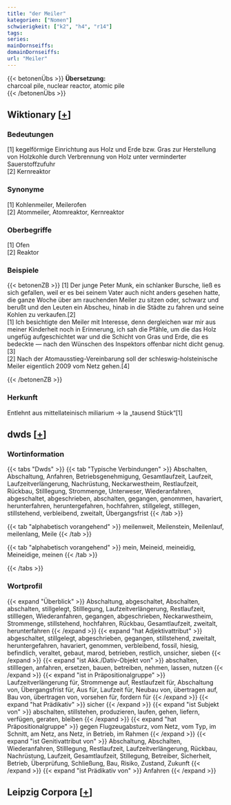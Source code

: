 ```yaml
---
title: "der Meiler"
kategorien: ["Nomen"]
schwierigkeit: ["k2", "h4", "r14"]
tags:
series:
mainDornseiffs:
domainDornseiffs:
url: "Meiler"
---
```


{{< betonenÜbs >}}
**Übersetzung:**  
charcoal pile, nuclear reactor, atomic pile  
{{< /betonenÜbs >}}

## Wiktionary [[+](https://de.wiktionary.org/wiki/Meiler)]

### Bedeutungen
[1] kegelförmige Einrichtung aus Holz und Erde bzw. Gras zur Herstellung von Holzkohle durch Verbrennung von Holz unter verminderter Sauerstoffzufuhr  
[2] Kernreaktor  

### Synonyme
[1] Kohlenmeiler, Meilerofen  
[2] Atommeiler, Atomreaktor, Kernreaktor  

### Oberbegriffe
[1] Ofen  
[2] Reaktor  

### Beispiele
{{< betonenZB >}}
[1] Der junge Peter Munk, ein schlanker Bursche, ließ es sich gefallen, weil er es bei seinem Vater auch nicht anders gesehen hatte, die ganze Woche über am rauchenden Meiler zu sitzen oder, schwarz und berußt und den Leuten ein Abscheu, hinab in die Städte zu fahren und seine Kohlen zu verkaufen.[2]  
[1] Ich besichtigte den Meiler mit Interesse, denn dergleichen war mir aus meiner Kinderheit noch in Erinnerung, ich sah die Pfähle, um die das Holz ungefüg aufgeschichtet war und die Schicht von Gras und Erde, die es bedeckte — nach den Wünschen des Inspektors offenbar nicht dicht genug.[3]  
[2] Nach der Atomausstieg-Vereinbarung soll der schleswig-holsteinische Meiler eigentlich 2009 vom Netz gehen.[4]  

{{< /betonenZB >}}
### Herkunft
Entlehnt aus mittellateinisch miliarium → la „tausend Stück“[1]  



## dwds [[+](https://www.dwds.de/wb/Meiler)]

### Wortinformation
{{< tabs "Dwds" >}}
{{< tab "Typische Verbindungen" >}}
Abschalten, Abschaltung, Anfahren, Betriebsgenehmigung, Gesamtlaufzeit, Laufzeit, Laufzeitverlängerung, Nachrüstung, Neckarwestheim, Restlaufzeit, Rückbau, Stilllegung, Strommenge, Unterweser, Wiederanfahren, abgeschaltet, abgeschrieben, abschalten, gegangen, genommen, havariert, herunterfahren, heruntergefahren, hochfahren, stillgelegt, stilllegen, stillstehend, verbleibend, zweitalt, Übergangsfrist
{{< /tab >}}

{{< tab "alphabetisch vorangehend" >}}
meilenweit, Meilenstein, Meilenlauf, meilenlang, Meile
{{< /tab >}}

{{< tab "alphabetisch vorangehend" >}}
mein, Meineid, meineidig, Meineidige, meinen
{{< /tab >}}

{{< /tabs >}}

### Wortprofil
{{< expand "Überblick" >}} Abschaltung, abgeschaltet, Abschalten, abschalten, stillgelegt, Stilllegung, Laufzeitverlängerung, Restlaufzeit, stilllegen, Wiederanfahren, gegangen, abgeschrieben, Neckarwestheim, Strommenge, stillstehend, hochfahren, Rückbau, Gesamtlaufzeit, zweitalt, herunterfahren {{< /expand >}}
{{< expand "hat Adjektivattribut" >}} abgeschaltet, stillgelegt, abgeschrieben, gegangen, stillstehend, zweitalt, heruntergefahren, havariert, genommen, verbleibend, fossil, hiesig, befindlich, veraltet, gebaut, marod, betrieben, restlich, unsicher, sieben {{< /expand >}}
{{< expand "ist Akk./Dativ-Objekt von" >}} abschalten, stilllegen, anfahren, ersetzen, bauen, betreiben, nehmen, lassen, nutzen {{< /expand >}}
{{< expand "ist in Präpositionalgruppe" >}} Laufzeitverlängerung für, Strommenge auf, Restlaufzeit für, Abschaltung von, Übergangsfrist für, Aus für, Laufzeit für, Neubau von, übertragen auf, Bau von, übertragen von, vorsehen für, fordern für {{< /expand >}}
{{< expand "hat Prädikativ" >}} sicher {{< /expand >}}
{{< expand "ist Subjekt von" >}} abschalten, stillstehen, produzieren, laufen, gehen, liefern, verfügen, geraten, bleiben {{< /expand >}}
{{< expand "hat Präpositionalgruppe" >}} gegen Flugzeugabsturz, vom Netz, vom Typ, im Schnitt, am Netz, ans Netz, in Betrieb, im Rahmen {{< /expand >}}
{{< expand "ist Genitivattribut von" >}} Abschaltung, Abschalten, Wiederanfahren, Stilllegung, Restlaufzeit, Laufzeitverlängerung, Rückbau, Nachrüstung, Laufzeit, Gesamtlaufzeit, Stillegung, Betreiber, Sicherheit, Betrieb, Überprüfung, Schließung, Bau, Risiko, Zustand, Zukunft {{< /expand >}}
{{< expand "ist Prädikativ von" >}} Anfahren {{< /expand >}}

## Leipzig Corpora [[+](https://corpora.uni-leipzig.de/en/res?word=Meiler&corpusId=deu_newscrawl-public_2018)]


